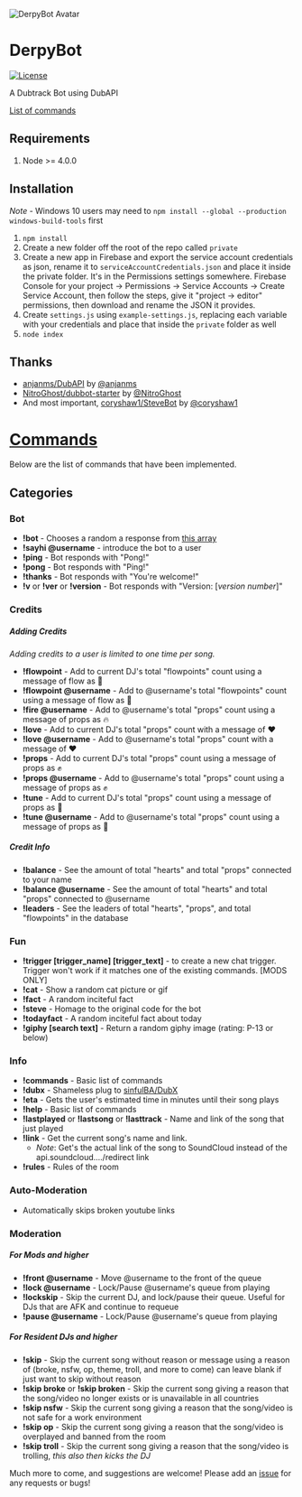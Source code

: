 ![DerpyBot Avatar](http://i.imgur.com/p999E1u.png)
# DerpyBot 

[![License](http://img.shields.io/:license-mit-blue.svg)](https://github.com/franciscog/DerpyBot/blob/master/LICENSE)

A Dubtrack Bot using DubAPI

[List of commands](#commands)

## Requirements
1. Node >= 4.0.0

## Installation

*Note* - Windows 10 users may need to `npm install --global --production windows-build-tools` first

1. `npm install`
2. Create a new folder off the root of the repo called `private`
3. Create a new app in Firebase and export the service account credentials as json, rename it to `serviceAccountCredentials.json` and place it inside the private folder. It's in the Permissions settings somewhere.  Firebase Console for your project -> Permissions -> Service Accounts -> Create Service Account,  then follow the steps, give it "project -> editor" permissions, then download and rename the JSON it provides.
4. Create `settings.js` using `example-settings.js`, replacing each variable with your credentials and place that inside the `private` folder as well
3. `node index`

## Thanks
* [anjanms/DubAPI](https://github.com/anjanms/DubAPI) by [@anjanms](https://github.com/anjanms)
* [NitroGhost/dubbot-starter](https://github.com/NitroGhost/dubbot-starter) by [@NitroGhost](https://github.com/NitroGhost)
* And most important, [coryshaw1/SteveBot](https://github.com/coryshaw1/SteveBot) by [@coryshaw1](https://github.com/coryshaw1)

# [Commands](#commands)
Below are the list of commands that have been implemented.
## Categories

### Bot

* **!bot** - Chooses a random a response from [this array](https://github.com/FranciscoG/DerpyBot/blob/master/bot/commands/bot/bot.js#L10)
* **!sayhi @username** - introduce the bot to a user
* **!ping** - Bot responds with "Pong!"
* **!pong** - Bot responds with "Ping!"
* **!thanks** - Bot responds with "You're welcome!"
* **!v** or **!ver** or **!version** - Bot responds with "Version: [*version number*]"

### Credits

##### Adding Credits
*Adding credits to a user is limited to one time per song.*
* **!flowpoint** - Add to current DJ's total "flowpoints" count using a message of flow as :ocean:
* **!flowpoint @username** - Add to @username's total "flowpoints" count using a message of flow as :ocean:
* **!fire @username** - Add to @username's total "props" count using a message of props as :fire:
* **!love** - Add to current DJ's total "props" count with a message of :heart:
* **!love @username** - Add to @username's total "props" count with a message of :heart:
* **!props** - Add to current DJ's total "props" count using a message of props as :fist:
* **!props @username** - Add to @username's total "props" count using a message of props as :fist:
* **!tune** - Add to current DJ's total "props" count using a message of props as :musical_note:
* **!tune @username** - Add to @username's total "props" count using a message of props as :musical_note:
 
##### Credit Info
* **!balance** - See the amount of total "hearts" and total "props" connected to your name
* **!balance @username** - See the amount of total "hearts" and total "props" connected to @username
* **!leaders** - See the leaders of total "hearts", "props", and total "flowpoints" in the database

### Fun
* **!trigger \[trigger_name\] \[trigger_text\]** - to create a new chat trigger. Trigger won't work if it matches one of the existing commands. [MODS ONLY]
* **!cat** - Show a random cat picture or gif
* **!fact** - A random inciteful fact
* **!steve** - Homage to the original code for the bot
* **!todayfact** - A random inciteful fact about today
* **!giphy [search text]** - Return a random giphy image (rating: P-13 or below)

### Info
* **!commands** - Basic list of commands
* **!dubx** - Shameless plug to [sinfulBA/DubX](https://github.com/sinfulBA/DubX-Script)
* **!eta** - Gets the user's estimated time in minutes until their song plays
* **!help** - Basic list of commands
* **!lastplayed** or **!lastsong** or **!lasttrack** - Name and link of the song that just played
* **!link** - Get the current song's name and link. 
    * *Note*: Get's the actual link of the song to SoundCloud instead of the api.soundcloud..../redirect link
* **!rules** - Rules of the room

### Auto-Moderation    
* Automatically skips broken youtube links

### Moderation
##### For Mods and higher
* **!front @username** - Move @username to the front of the queue
* **!lock @username** - Lock/Pause @username's queue from playing
* **!lockskip** - Skip the current DJ, and lock/pause their queue. Useful for DJs that are AFK and continue to requeue
* **!pause @username** - Lock/Pause @username's queue from playing

##### For Resident DJs and higher
* **!skip** - Skip the current song without reason or message using a reason of (broke, nsfw, op, theme, troll, and more to come) can leave blank if just want to skip without reason
* **!skip broke** or **!skip broken** - Skip the current song giving a reason that the song/video no longer exists or is unavailable in all countries 
* **!skip nsfw** - Skip the current song giving a reason that the song/video is not safe for a work environment
* **!skip op** - Skip the current song giving a reason that the song/video is overplayed and banned from the room
* **!skip troll** - Skip the current song giving a reason that the song/video is trolling, *this also then kicks the DJ*


Much more to come, and suggestions are welcome! Please add an [issue](https://github.com/franciscog/DerpyBot/issues) for any requests or bugs!
